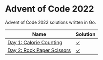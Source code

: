 # Advent of Code 2022

Advent of Code 2022 solutions written in Go. 

|Name                                                                       |Solution                  |
|---------------------------------------------------------------------------|--------------------------|
|[Day 1: Calorie Counting](https://adventofcode.com/2022/day/1)             |[✓](day1/main.go)         |
|[Day 2: Rock Paper Scissors](https://adventofcode.com/2022/day/2)          |[✓](day2/main.go)         |
